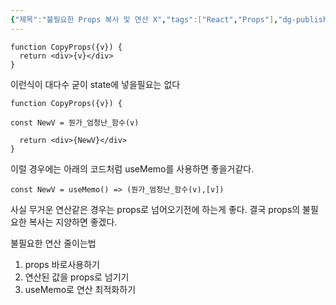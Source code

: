 ```yaml
---
{"제목":"불필요한 Props 복사 및 연산 X","tags":["React","Props"],"dg-publish":true,"permalink":"/공부/React/불필요한 Props 복사 및 연산 X/","dgPassFrontmatter":true}
---
```



```tsx
function CopyProps({v}) {
  return <div>{v}</div>
}
```

이런식이 대다수 굳이 state에 넣을필요는 없다

```tsx
function CopyProps({v}) {

const NewV = 뭔가_엄청난_함수(v)

  return <div>{NewV}</div>
}
```

이럴 경우에는 아래의 코드처럼 useMemo를 사용하면 좋을거같다.

```tsx
const NewV = useMemo() => (뭔가_엄청난_함수(v),[v])
```

사실 무거운 연산같은 경우는 props로 넘어오기전에 하는게 좋다.
결국 props의 불필요한 복사는 지양하면 좋겠다.

불필요한 연산 줄이는법

1. props 바로사용하기
2. 연산된 값을 props로 넘기기
3. useMemo로 연산 최적화하기

